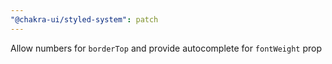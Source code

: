 ```yaml
---
"@chakra-ui/styled-system": patch
---
```


Allow numbers for `borderTop` and provide autocomplete for `fontWeight` prop
